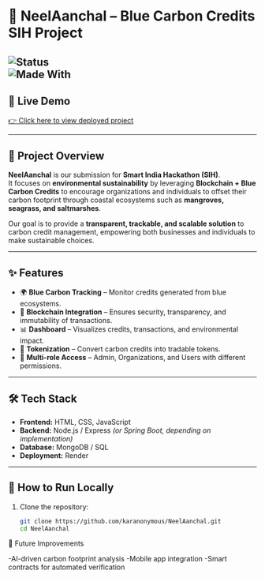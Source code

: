 # 🌊 NeelAanchal – Blue Carbon Credits SIH Project  

![Status](https://img.shields.io/badge/Project-SIH%202025-blue?style=for-the-badge)  
![Made With](https://img.shields.io/badge/Made%20with-%E2%9D%A4-red?style=for-the-badge)  
---

## 🔗 Live Demo  
[👉 Click here to view deployed project](https://neelanchal4.onrender.com)  

---

## 📖 Project Overview  
**NeelAanchal** is our submission for **Smart India Hackathon (SIH)**.  
It focuses on **environmental sustainability** by leveraging **Blockchain + Blue Carbon Credits** to encourage organizations and individuals to offset their carbon footprint through coastal ecosystems such as **mangroves, seagrass, and saltmarshes**.  

Our goal is to provide a **transparent, trackable, and scalable solution** to carbon credit management, empowering both businesses and individuals to make sustainable choices.  

---

## ✨ Features  
- 🌍 **Blue Carbon Tracking** – Monitor credits generated from blue ecosystems.  
- 🔗 **Blockchain Integration** – Ensures security, transparency, and immutability of transactions.  
- 📊 **Dashboard** – Visualizes credits, transactions, and environmental impact.  
- 💸 **Tokenization** – Convert carbon credits into tradable tokens.  
- 👥 **Multi-role Access** – Admin, Organizations, and Users with different permissions.  

---

## 🛠️ Tech Stack  
- **Frontend:** HTML, CSS, JavaScript  
- **Backend:** Node.js / Express *(or Spring Boot, depending on implementation)*  
- **Database:** MongoDB / SQL  
- **Deployment:** Render  

---

## 🚀 How to Run Locally  
1. Clone the repository:  
   ```bash
   git clone https://github.com/karanonymous/NeelAanchal.git
   cd NeelAanchal


 📌 Future Improvements

-AI-driven carbon footprint analysis
-Mobile app integration
-Smart contracts for automated verification  
